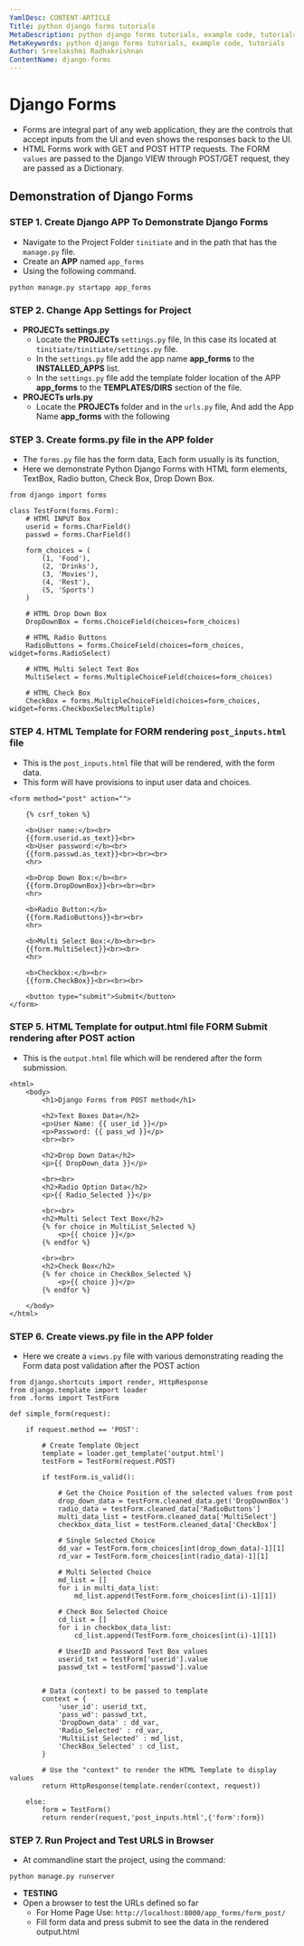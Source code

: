 ```yaml
---
YamlDesc: CONTENT-ARTICLE
Title: python django forms tutorials
MetaDescription: python django forms tutorials, example code, tutorials
MetaKeywords: python django forms tutorials, example code, tutorials
Author: Sreelakshmi Radhakrishnan
ContentName: django-forms
---
```


# Django Forms
* Forms are integral part of any web application, they are the controls that 
  accept inputs from the UI and even shows the responses back to the UI.
* HTML Forms work with GET and POST HTTP requests. The FORM `values` are passed
  to the Django VIEW through POST/GET request, they are passed as a Dictionary.

## Demonstration of Django Forms

### STEP 1. Create Django APP To Demonstrate Django Forms
* Navigate to the Project Folder `tinitiate` and in the path that has the 
  `manage.py` file.
* Create an **APP** named `app_forms`
* Using the following command.
```
python manage.py startapp app_forms
```

### STEP 2. Change App Settings for Project
* **PROJECTs settings.py**
  * Locate the **PROJECTs** `settings.py` file, In this case its located at
    `tinitiate/tinitiate/settings.py` file.
  * In the `settings.py` file add the app name **app_forms** to the 
    **INSTALLED_APPS**  list.
  * In the `settings.py` file add the template folder location of the 
    APP **app_forms** to the **TEMPLATES/DIRS** section of the file.
* **PROJECTs urls.py**
  * Locate the **PROJECTs** folder and in the `urls.py` file, And add the 
    App Name **app_forms** with the following

    
### STEP 3. Create forms.py file in the APP folder
* The `forms.py` file has the form data, Each form usually is its function,
* Here we demonstrate Python Django Forms with HTML form elements, TextBox, 
  Radio button, Check Box, Drop Down Box.
```
from django import forms

class TestForm(forms.Form):
    # HTMl INPUT Box
    userid = forms.CharField()
    passwd = forms.CharField()

    form_choices = (
        (1, 'Food'),
        (2, 'Drinks'),
        (3, 'Movies'),
        (4, 'Rest'),
        (5, 'Sports')
    )

    # HTML Drop Down Box
    DropDownBox = forms.ChoiceField(choices=form_choices)

    # HTML Radio Buttons
    RadioButtons = forms.ChoiceField(choices=form_choices, widget=forms.RadioSelect)

    # HTML Multi Select Text Box
    MultiSelect = forms.MultipleChoiceField(choices=form_choices)

    # HTML Check Box
    CheckBox = forms.MultipleChoiceField(choices=form_choices, widget=forms.CheckboxSelectMultiple)
```

### STEP 4. HTML Template for FORM rendering `post_inputs.html` file
* This is the `post_inputs.html` file that will be rendered, with the form data.
* This form will have provisions to input user data and choices.
```
<form method="post" action="">

    {% csrf_token %}

    <b>User name:</b><br>
    {{form.userid.as_text}}<br>
    <b>User password:</b><br>
    {{form.passwd.as_text}}<br><br><br>
    <hr>
    
    <b>Drop Down Box:</b><br>
    {{form.DropDownBox}}<br><br><br>
    <hr>

    <b>Radio Button:</b>
    {{form.RadioButtons}}<br><br>
    <hr>

    <b>Multi Select Box:</b><br><br>
    {{form.MultiSelect}}<br><br>
    <hr>

    <b>Checkbox:</b><br>
    {{form.CheckBox}}<br><br><br>

    <button type="submit">Submit</button>
</form>
```

### STEP 5. HTML Template for output.html file FORM Submit rendering after POST action
* This is the `output.html` file which will be rendered after the form submission.
```
<html>
    <body>
        <h1>Django Forms from POST method</h1>
        
        <h2>Text Boxes Data</h2>
        <p>User Name: {{ user_id }}</p>
        <p>Password: {{ pass_wd }}</p>
        <br><br>
        
        <h2>Drop Down Data</h2>
        <p>{{ DropDown_data }}</p>
        
        <br><br>
        <h2>Radio Option Data</h2>
        <p>{{ Radio_Selected }}</p>

        <br><br>
        <h2>Multi Select Text Box</h2>
        {% for choice in MultiList_Selected %}
            <p>{{ choice }}</p>
        {% endfor %}
        
        <br><br>
        <h2>Check Box</h2>
        {% for choice in CheckBox_Selected %}
            <p>{{ choice }}</p>
        {% endfor %}

    </body>
</html>
```

### STEP 6. Create views.py file in the APP folder
* Here we create a `views.py` file with various demonstrating reading the Form 
  data post validation after the POST action
```
from django.shortcuts import render, HttpResponse
from django.template import loader
from .forms import TestForm

def simple_form(request):
    
    if request.method == 'POST':

        # Create Template Object
        template = loader.get_template('output.html')
        testForm = TestForm(request.POST)

        if testForm.is_valid():

            # Get the Choice Position of the selected values from post
            drop_down_data = testForm.cleaned_data.get('DropDownBox')
            radio_data = testForm.cleaned_data['RadioButtons']
            multi_data_list = testForm.cleaned_data['MultiSelect']
            checkbox_data_list = testForm.cleaned_data['CheckBox']

            # Single Selected Choice
            dd_var = TestForm.form_choices[int(drop_down_data)-1][1]
            rd_var = TestForm.form_choices[int(radio_data)-1][1]

            # Multi Selected Choice
            md_list = []
            for i in multi_data_list:
                md_list.append(TestForm.form_choices[int(i)-1][1])

            # Check Box Selected Choice    
            cd_list = []
            for i in checkbox_data_list:
                cd_list.append(TestForm.form_choices[int(i)-1][1])
            
            # UserID and Password Text Box values
            userid_txt = testForm['userid'].value
            passwd_txt = testForm['passwd'].value
                
                
        # Data (context) to be passed to template
        context = {
            'user_id': userid_txt,
            'pass_wd': passwd_txt,
            'DropDown_data' : dd_var,
            'Radio_Selected' : rd_var,
            'MultiList_Selected' : md_list,
            'CheckBox_Selected' : cd_list,
        }

        # Use the "context" to render the HTML Template to display values
        return HttpResponse(template.render(context, request))

    else:
        form = TestForm()
        return render(request,'post_inputs.html',{'form':form})
```

### STEP 7. Run Project and Test URLS in Browser
* At commandline start the project, using the command:
```
python manage.py runserver
```
* **TESTING**
* Open a browser to test the URLs defined so far
  * For Home Page Use: `http://localhost:8000/app_forms/form_post/`
  * Fill form data and press submit to see the data in the rendered output.html

